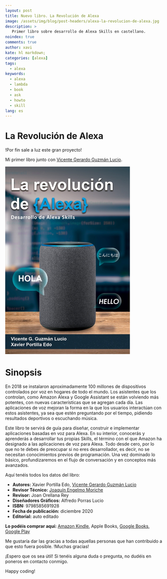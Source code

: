 ```yaml
---
layout: post
title: Nuevo libro. La Revolución de Alexa
image: /assets/img/blog/post-headers/alexa-la-revolucion-de-alexa.jpg
description: >
   Primer libro sobre desarrollo de Alexa Skills en castellano.
noindex: true
comments: true
author: xavi
kate: hl markdown;
categories: [alexa]
tags:
  - alexa
keywords:
  - alexa
  - lambda
  - book
  - ask
  - howto
  - skill
lang: es
---
```

# La Revolución de Alexa

!Por fin sale a luz este gran proyecto!

Mi primer libro junto con [Vicente Gerardo Guzmán Lucio](https://luciomsp.github.io/).

 ![image](/assets/img/books/la_revolucion_de_alexa.jpg)

# Sinopsis

En 2018 se instalaron aproximadamente 100 millones de dispositivos controlados por voz en hogares de todo el mundo. Los asistentes que los controlan, como Amazon Alexa y Google Assistant se están volviendo más potentes, con nuevas características que se agregan cada día. Las aplicaciones de voz mejoran la forma en la que los usuarios interactúan con estos asistentes, ya sea que estén preguntando por el tiempo, pidiendo resultados deportivos o escuchando música. 

Este libro te servirá de guía para diseñar, construir e implementar aplicaciones basadas en voz para Alexa. En su interior, conocerás y aprenderás a desarrollar tus propias Skills, el término con el que Amazon ha designado a las aplicaciones de voz para Alexa. Todo desde cero, por lo que no te debes de preocupar si no eres desarrollador, es decir, no se necesitan conocimientos previos de programación. Una vez dominado lo básico, profundizaremos en el flujo de conversación y en conceptos más avanzados.

Aquí tenéis todos los datos del libro:

* **Autores:** Xavier Portilla Edo, [Vicente Gerardo Guzmán Lucio](https://luciomsp.github.io/)
* **Revisor Técnico:** [Joaquín Engelmo Moriche](https://www.kinisoftware.com/)
* **Revisor:** Joan Orellana Rey
* **Diseñadores Gráficos:** Alfredo Porras Lucio
* **ISBN:** 9798585691928
* **Fecha de publicación:** diciembre 2020
* **Editorial:** auto editado

**Lo podéis comprar aquí:** [Amazon Kindle](https://www.amazon.es/dp/B08R8X5QM5), Apple Books, [Google Books](https://books.google.es/books/about?id=u6AQEAAAQBAJ), [Google Play](https://play.google.com/store/books/details?id=u6AQEAAAQBAJ)

Me gustaría dar las gracias a todas aquellas personas que han contribuido a que esto fuera posible. !Muchas gracias!

¡Espero que os sea útil! Si tenéis alguna duda o pregunta, no dudéis en poneros en contacto conmigo.

Happy coding!
    
